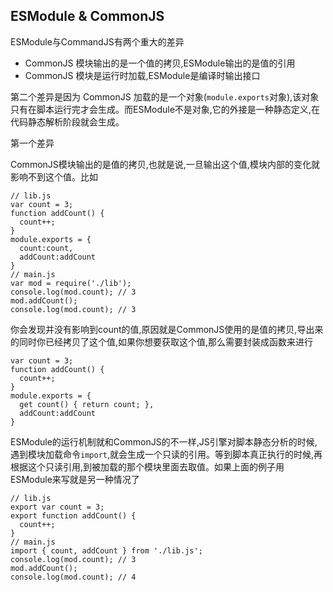## ESModule & CommonJS
ESModule与CommandJS有两个重大的差异
- CommonJS 模块输出的是一个值的拷贝,ESModule输出的是值的引用
- CommonJS 模块是运行时加载,ESModule是编译时输出接口

第二个差异是因为 CommonJS 加载的是一个对象(`module.exports`对象),该对象只有在脚本运行完才会生成。而ESModule不是对象,它的外接是一种静态定义,在代码静态解析阶段就会生成。

第一个差异

CommonJS模块输出的是值的拷贝,也就是说,一旦输出这个值,模块内部的变化就影响不到这个值。比如
```
// lib.js
var count = 3;
function addCount() {
  count++;
}
module.exports = {
  count:count,
  addCount:addCount
}
// main.js
var mod = require('./lib');
console.log(mod.count); // 3
mod.addCount();
console.log(mod.count); // 3
```
你会发现并没有影响到count的值,原因就是CommonJS使用的是值的拷贝,导出来的同时你已经拷贝了这个值,如果你想要获取这个值,那么需要封装成函数来进行
```
var count = 3;
function addCount() {
  count++;
}
module.exports = {
  get count() { return count; },
  addCount:addCount
}
```
ESModule的运行机制就和CommonJS的不一样,JS引擎对脚本静态分析的时候,遇到模块加载命令`import`,就会生成一个只读的引用。等到脚本真正执行的时候,再根据这个只读引用,到被加载的那个模块里面去取值。如果上面的例子用ESModule来写就是另一种情况了
```
// lib.js
export var count = 3;
export function addCount() {
  count++;
}
// main.js
import { count, addCount } from './lib.js';
console.log(mod.count); // 3
mod.addCount();
console.log(mod.count); // 4
```